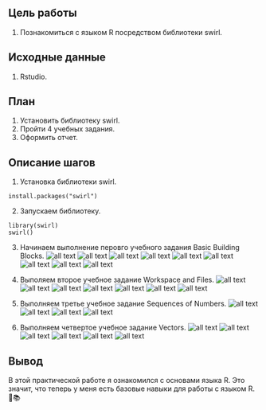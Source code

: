 ## Цель работы

1. Познакомиться с языком R посредством библиотеки  swirl.

## Исходные данные

1. Rstudio.

## План

1. Установить библиотеку swirl.
2. Пройти 4 учебных задания.
3. Оформить отчет.

## Описание шагов

1. Установка библиотеки swirl.
```
install.packages("swirl")
```
2. Запускаем библиотеку. 
```
library(swirl)
swirl()
```
3. Начинаем выполнение перовго учебного задания Basic Building Blocks.
![all text](screen/1.0.png)
![all text](screen/1.1.png)
![all text](screen/1.2.png)
![all text](screen/1.3.png)
![all text](screen/1.4.png)
![all text](screen/1.5.png)
![all text](screen/1.6.png)
![all text](iscreenmg/1.7.png)
![all text](screen/1.8.png)

5. Выполяем второе учебное задание Workspace and Files.
![all text](screen/2.1.png)
![all text](screen/2.2.png)
![all text](screen/2.3.png)
![all text](screen/2.4.png)
![all text](screen/2.5.png)
![all text](screen/2.6.png)
![all text](screen/2.7.png)


6. Выполняем третье учебное задание Sequences of Numbers.
![all text](screen/3.1.png)
![all text](screen/3.2.png)
![all text](screen/3.3.png)
![all text](screen/3.4.png)


7. Выполняем четвертое учебное задание Vectors.
![all text](screen/4.1.png)
![all text](screen/4.2.png)
![all text](screen/4.3.png)
![all text](screen/4.4.png)
![all text](screen/4.5.png)
![all text](screen/4.6.png)


## Вывод
В этой практической работе я ознакомился с основами языка R. Это значит, что теперь у меня есть базовые навыки для работы с языком R. 💪📚
